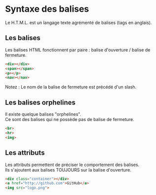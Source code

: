 # Syntaxe des balises

Le  H.T.M.L. est un langage texte agrémenté de balises (tags en anglais).

## Les balises

Les balises HTML fonctionnent par paire : balise d'ouverture / balise de fermeture.  

```html
<div></div>
<span></span>
<p></p>
<nav></nav>
```

Notez : Le nom de la balise de fermeture est précédé d'un slash.

## Les balises orphelines

Il existe quelque balises "orphelines".  
Ce sont des balises qui ne possède pas de balise de fermeture.

```html
<br>
<hr>
<img>
```

## Les attributs

Les attributs permettent de préciser le comportement des balises.  
Ils s'ajoutent aux balises TOUJOURS sur la balise d'ouverture.

```html
<div class="container"></div>
<a href="http://github.com">GitHub</a>
<img src="logo.png">
```
